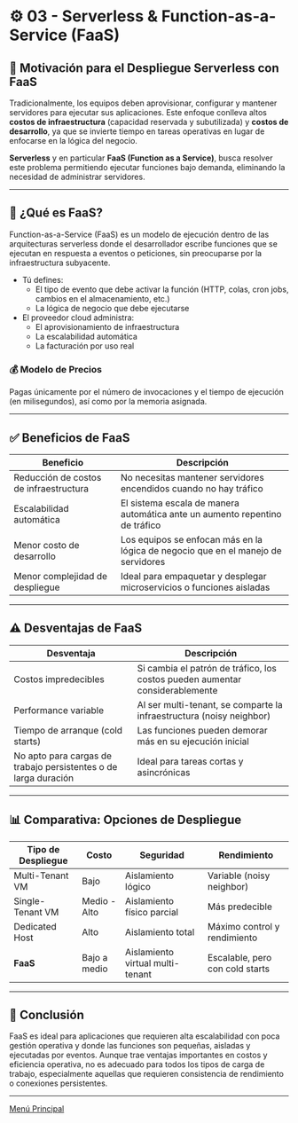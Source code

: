 # ⚙️ 03 - Serverless & Function-as-a-Service (FaaS)

## 🚀 Motivación para el Despliegue Serverless con FaaS

Tradicionalmente, los equipos deben aprovisionar, configurar y mantener servidores para ejecutar sus aplicaciones. Este enfoque conlleva altos **costos de infraestructura** (capacidad reservada y subutilizada) y **costos de desarrollo**, ya que se invierte tiempo en tareas operativas en lugar de enfocarse en la lógica del negocio.

**Serverless** y en particular **FaaS (Function as a Service)**, busca resolver este problema permitiendo ejecutar funciones bajo demanda, eliminando la necesidad de administrar servidores.

---

## 🧠 ¿Qué es FaaS?

Function-as-a-Service (FaaS) es un modelo de ejecución dentro de las arquitecturas serverless donde el desarrollador escribe funciones que se ejecutan en respuesta a eventos o peticiones, sin preocuparse por la infraestructura subyacente.

- Tú defines:
  - El tipo de evento que debe activar la función (HTTP, colas, cron jobs, cambios en el almacenamiento, etc.)
  - La lógica de negocio que debe ejecutarse
- El proveedor cloud administra:
  - El aprovisionamiento de infraestructura
  - La escalabilidad automática
  - La facturación por uso real

### 💰 Modelo de Precios

Pagas únicamente por el número de invocaciones y el tiempo de ejecución (en milisegundos), así como por la memoria asignada.

---

## ✅ Beneficios de FaaS

| Beneficio                             | Descripción                                                                 |
|--------------------------------------|-----------------------------------------------------------------------------|
| Reducción de costos de infraestructura | No necesitas mantener servidores encendidos cuando no hay tráfico          |
| Escalabilidad automática              | El sistema escala de manera automática ante un aumento repentino de tráfico |
| Menor costo de desarrollo             | Los equipos se enfocan más en la lógica de negocio que en el manejo de servidores |
| Menor complejidad de despliegue       | Ideal para empaquetar y desplegar microservicios o funciones aisladas      |

---

## ⚠️ Desventajas de FaaS

| Desventaja                           | Descripción                                                                 |
|-------------------------------------|-----------------------------------------------------------------------------|
| Costos impredecibles                | Si cambia el patrón de tráfico, los costos pueden aumentar considerablemente |
| Performance variable                | Al ser multi-tenant, se comparte la infraestructura (noisy neighbor)        |
| Tiempo de arranque (cold starts)    | Las funciones pueden demorar más en su ejecución inicial                   |
| No apto para cargas de trabajo persistentes o de larga duración | Ideal para tareas cortas y asincrónicas                                     |

---

## 📊 Comparativa: Opciones de Despliegue

| Tipo de Despliegue     | Costo          | Seguridad                          | Rendimiento                         |
|------------------------|----------------|------------------------------------|-------------------------------------|
| Multi-Tenant VM        | Bajo           | Aislamiento lógico                 | Variable (noisy neighbor)           |
| Single-Tenant VM       | Medio - Alto   | Aislamiento físico parcial         | Más predecible                      |
| Dedicated Host         | Alto           | Aislamiento total                  | Máximo control y rendimiento        |
| **FaaS**               | Bajo a medio   | Aislamiento virtual multi-tenant   | Escalable, pero con cold starts     |

---

## 📝 Conclusión

FaaS es ideal para aplicaciones que requieren alta escalabilidad con poca gestión operativa y donde las funciones son pequeñas, aisladas y ejecutadas por eventos. Aunque trae ventajas importantes en costos y eficiencia operativa, no es adecuado para todos los tipos de carga de trabajo, especialmente aquellas que requieren consistencia de rendimiento o conexiones persistentes.

---

[Menú Principal](https://github.com/wilfredoha/microservices-event_driven-architecture)